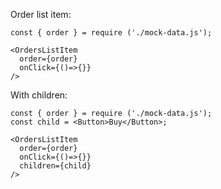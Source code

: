 Order list item:

    const { order } = require ('./mock-data.js');

    <OrdersListItem
      order={order}
      onClick={()=>{}}
    />

With children:

    const { order } = require ('./mock-data.js');
    const child = <Button>Buy</Button>;

    <OrdersListItem
      order={order}
      onClick={()=>{}}
      children={child}
    />
